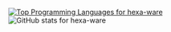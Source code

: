[![Top Programming Languages for hexa-ware](https://github-readme-stats-eta-six.vercel.app/api/top-langs/?username=hexa-ware&theme=nord)](https://github.com/anuraghazra/github-readme-stats)
![GitHub stats for hexa-ware](https://github-readme-stats-eta-six.vercel.app/api?username=hexa-ware&show_icons=true&theme=nord)
